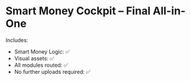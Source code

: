 
# Smart Money Cockpit – Final All-in-One

Includes:
- Smart Money Logic: ✅
- Visual assets: ✅
- All modules routed: ✅
- No further uploads required: ✅
